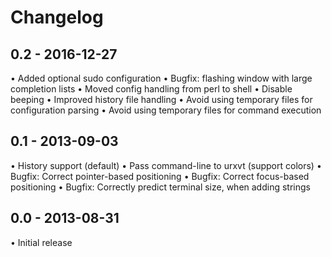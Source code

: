 Changelog
=========

0.2 - 2016-12-27
----------------
• Added optional sudo configuration
• Bugfix: flashing window with large completion lists
• Moved config handling from perl to shell
• Disable beeping
• Improved history file handling
• Avoid using temporary files for configuration parsing
• Avoid using temporary files for command execution

0.1 - 2013-09-03
----------------
• History support (default)
• Pass command-line to urxvt (support colors)
• Bugfix: Correct pointer-based positioning
• Bugfix: Correct focus-based positioning
• Bugfix: Correctly predict terminal size, when adding strings


0.0 - 2013-08-31
----------------
• Initial release
